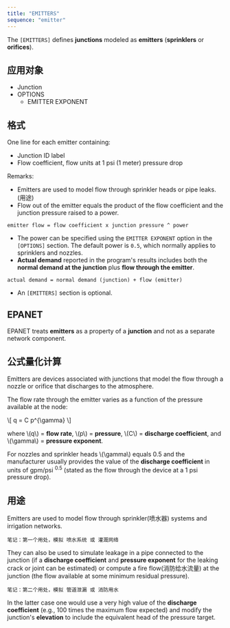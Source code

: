 ```yaml
---
title: "EMITTERS"
sequence: "emitter"
---
```


The `[EMITTERS]` defines **junctions** modeled as **emitters** (**sprinklers** or **orifices**).

## 应用对象

- Junction
- OPTIONS
    - EMITTER EXPONENT

## 格式

One line for each emitter containing:

- Junction ID label
- Flow coefficient, flow units at 1 psi (1 meter) pressure drop

Remarks:

- Emitters are used to model flow through sprinkler heads or pipe leaks. (用途)
- Flow out of the emitter equals the product of the flow coefficient and the junction pressure raised to a power.

```text
emitter flow = flow coefficient x junction pressure ^ power
```

- The power can be specified using the `EMITTER EXPONENT` option in the `[OPTIONS]` section.
  The default power is `0.5`, which normally applies to sprinklers and nozzles.
- **Actual demand** reported in the program's results includes
  both the **normal demand at the junction** plus **flow through the emitter**.

```text
actual demand = normal demand (junction) + flow (emitter)
```

- An `[EMITTERS]` section is optional. 

## EPANET

EPANET treats **emitters** as a property of a **junction** and not as a separate network component.

## 公式量化计算

Emitters are devices associated with junctions
that model the flow through a nozzle or orifice that discharges to the atmosphere.

The flow rate through the emitter varies as a function of the pressure available at the node:

<p>
\[
q = C p^{\gamma}
\]
</p>

<p>
where
<span>\(q\)</span> = <b>flow rate</b>,
<span>\(p\)</span> = <b>pressure</b>,
<span>\(C\)</span> = <b>discharge coefficient</b>,
and <span>\(\gamma\)</span> = <b>pressure exponent</b>.
</p>

<p>
For nozzles and sprinkler heads <span>\(\gamma\)</span> equals 0.5 and
the manufacturer usually provides the value of the <b>discharge coefficient</b> in units of gpm/psi <sup>0.5</sup>
(stated as the flow through the device at a 1 psi pressure drop).
</p>

## 用途

Emitters are used to model flow through sprinkler(喷水器) systems and irrigation networks.

```text
笔记：第一个用处，模拟 喷水系统 或 灌溉网络
```

They can also be used to simulate leakage in a pipe connected to the junction
(if a **discharge coefficient** and **pressure exponent** for the leaking crack or joint can be estimated)
or compute a fire flow(消防给水流量) at the junction (the flow available at some minimum residual pressure).

```text
笔记：第二个用处，模拟 管道泄漏 或 消防用水
```

In the latter case one would use a very high value of the **discharge coefficient**
(e.g., 100 times the maximum flow expected) and
modify the junction's **elevation** to include the equivalent head of the pressure target.


